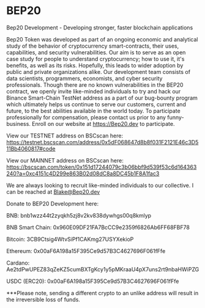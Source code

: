 # BEP20
Bep20 Development - Developing stronger, faster blockchain applications

Bep20 Token was developed as part of an ongoing economic and analytical study of the behavior of cryptocurrency smart-contracts, their uses, capabilities, and security vulnerabilities. Our aim is to serve as an open case study for people to understand cryptocurrency; how to use it, it's benefits, as well as its risks. Hopefully, this leads to wider adoption by public and private organizations alike. Our development team consists of data scientists, programmers, economists, and cyber security professionals. Though there are no known vulnerabilities in the BEP20 contract, we openly invite like-minded individuals to try and hack our Binance Smart-Chain TestNet address as a part of our bug-bounty program which ultimately helps us continue to serve our customers, current and future, to the best abilities available in the world today. To participate professionally for compensation, please contact us prior to any funny-business. Enroll on our website at https://Bep20.dev to participate.

View our TESTNET address on BSCscan here:
https://testnet.bscscan.com/address/0x5dF068647d8b8f031F2121E46c3D511Bb4060817#code

View our MAINNET address on BSCscan here:
https://bscscan.com/token/0x151d17244079c3b06bbf9d539f53c6d164363240?a=0xc4151c4D299e863B02d08dC8a8DC45b1F8A1fac3

We are always looking to recruit like-minded individuals to our collective. I can be reached at Blake@Bep20.dev 



Donate to BEP20 Development here:

BNB:   bnb1wzz44t2zyqkh5zj8v2kv838dywhgs00q8kmlyp

BNB Smart Chain:  0x960E09DF21FA7BcCC9e2359f6826Ab6FF68FBF78

Bitcoin:  3CB9Ctsig4WtvSiPf1CAKmg27USYXekioP

Ethereum:  0x00aF6A198a15F395Ce9d57B3C4627696F061fFfe

Cardano:  Ae2tdPwUPEZ83qZeKZ5cumBXTgKcy1y5pMKraaU4pX7uns2rt9nbaHWiPZG

USDC (ERC20):  0x00aF6A198a15F395Ce9d57B3C4627696F061fFfe 

***Please note, sending a different crypto to an unlike address will result in the irreversible loss of funds.
